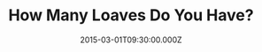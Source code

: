 ---
title: "How Many Loaves Do You Have?"
image: "https://i.imgur.com/MuLYIpM.jpg"
date: "2015-03-01T09:30:00.000Z"
video:
  type: "vimeo"
  id: 120956173
speaker:
  name: "Sam Farina"
  permalink: "sam-farina"
series: "flight-school"
---